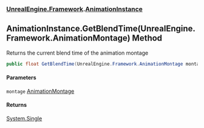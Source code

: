 ### [UnrealEngine.Framework](./UnrealEngine-Framework.md 'UnrealEngine.Framework').[AnimationInstance](./AnimationInstance.md 'UnrealEngine.Framework.AnimationInstance')
## AnimationInstance.GetBlendTime(UnrealEngine.Framework.AnimationMontage) Method
Returns the current blend time of the animation montage  
```csharp
public float GetBlendTime(UnrealEngine.Framework.AnimationMontage montage);
```
#### Parameters
<a name='UnrealEngine-Framework-AnimationInstance-GetBlendTime(UnrealEngine-Framework-AnimationMontage)-montage'></a>
`montage` [AnimationMontage](./AnimationMontage.md 'UnrealEngine.Framework.AnimationMontage')  
  
#### Returns
[System.Single](https://docs.microsoft.com/en-us/dotnet/api/System.Single 'System.Single')  

